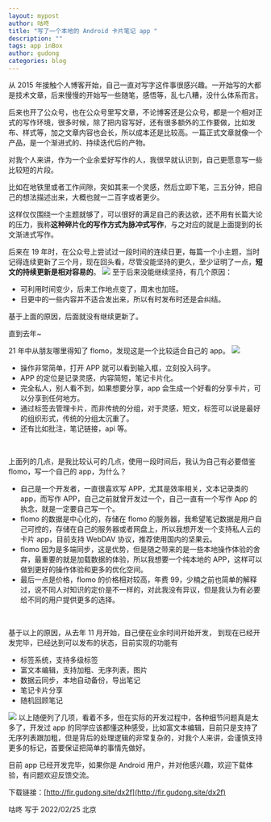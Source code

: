 ```yaml
---
layout: mypost
author: 咕咚
title: "写了一个本地的 Android 卡片笔记 app "
description: ""
tags: app inBox 
author: gudong
categories: blog
---
```

从 2015 年接触个人博客开始，自己一直对写字这件事很感兴趣。一开始写的大都是技术文章，后来慢慢的开始写一些随笔，感悟等，乱七八糟，没什么体系而言。
​

后来也开了公众号，也在公众号里写文章，不论博客还是公众号，都是一个相对正式的写作环境，很多时候，除了把内容写好，还有很多额外的工作要做，比如发布、样式等，加之文章内容也会长，所以成本还是比较高。一篇正式文章就像一个产品，是一个渐进式的、持续迭代后的产物。
​

对我个人来讲，作为一个业余爱好写作的人，我很早就认识到，自己更愿意写一些比较短的片段。
​

比如在地铁里或者工作间隙，突如其来一个灵感，然后立即下笔，三五分钟，把自己的想法描述出来，大概也就一二百字或者更少。
​

这样仅仅围绕一个主题就够了，可以很好的满足自己的表达欲，还不用有长篇大论的压力，我称**这种碎片化的写作方式为脉冲式写作**，与之对应的就是上面提到的长文渐进式写作。
​

后来在 19 年时，在公众号上尝试过一段时间的连续日更，每篇一个小主题，当时记得连续更新了三个月，现在回头看，尽管没能坚持的更久，至少证明了一点，**短文的持续更新是相对容易的**。
[![](https://camo.githubusercontent.com/2d98f267d7b77d87ff479f9cc34ea3eb9e5f5e428e28ec005197f59a6020a6e3/68747470733a2f2f747661312e73696e61696d672e636e2f6c617267652f65366339643234656c7931677a70696678637a32746a32307a693075307768612e6a7067#crop=0&crop=0&crop=1&crop=1&from=url&id=WlcEc&margin=%5Bobject%20Object%5D&originHeight=1080&originWidth=1278&originalType=binary&ratio=1&rotation=0&showTitle=false&status=done&style=none&title=)](https://camo.githubusercontent.com/2d98f267d7b77d87ff479f9cc34ea3eb9e5f5e428e28ec005197f59a6020a6e3/68747470733a2f2f747661312e73696e61696d672e636e2f6c617267652f65366339643234656c7931677a70696678637a32746a32307a693075307768612e6a7067)
至于后来没能继续坚持，有几个原因：

- 可利用时间变少，后来工作地点变了，周末也加班。
- 日更中的一些内容并不适合发出来，所以有时发布时还是会纠结。



基于上面的原因，后面就没有继续更新了。
​

直到去年~
​

21 年中从朋友哪里得知了 flomo，发现这是一个比较适合自己的 app。
[![](https://camo.githubusercontent.com/116194df430ef5fd48f9c37d50b8f7aa506ad11cc78cc350026cdb0ad1b65ff7/68747470733a2f2f747661312e73696e61696d672e636e2f6c617267652f65366339643234656c7931677a706969336f7531676a32316c3430733277696c2e6a7067#crop=0&crop=0&crop=1&crop=1&from=url&id=NH0oz&margin=%5Bobject%20Object%5D&originHeight=1010&originWidth=2056&originalType=binary&ratio=1&rotation=0&showTitle=false&status=done&style=none&title=)](https://camo.githubusercontent.com/116194df430ef5fd48f9c37d50b8f7aa506ad11cc78cc350026cdb0ad1b65ff7/68747470733a2f2f747661312e73696e61696d672e636e2f6c617267652f65366339643234656c7931677a706969336f7531676a32316c3430733277696c2e6a7067)

- 操作非常简单，打开 APP 就可以看到输入框，立刻投入码字。
- APP 的定位是记录灵感，内容简短，笔记卡片化。
- 完全私人，别人看不到，如果想要分享，app 会生成一个好看的分享卡片，可以分享到任何地方。
- 通过标签去管理卡片，而非传统的分组，对于灵感，短文，标签可以说是最好的组织形式，传统的分组太沉重了。
- 还有比如批注，笔记链接，api 等。

​

上面列的几点，是我比较认可的几点，使用一段时间后，我认为自己有必要借鉴 flomo，写一个自己的 app，为什么？
​


- 自己是一个开发者，一直很喜欢写 APP，尤其是效率相关，文本记录类的 app，而写作 APP，自己之前就曾开发过一个，自己一直有一个写作 App 的执念，就是一定要自己写一个。
- flomo 的数据是中心化的，存储在 flomo 的服务器，我希望笔记数据是用户自己可控的，存储在自己的服务器或者网盘上，所以我想开发一个支持私人云的卡片 app，目前支持 WebDAV 协议，推荐使用国内的坚果云。
- flomo 因为是多端同步，这是优势，但是随之带来的是一些本地操作体验的舍弃，最重要的就是加载数据的体验，所以我想要一个纯本地的 APP，这样可以做到更好的操作体验和更多的优化空间。
- 最后一点是价格，flomo 的价格相对较高，年费 99，少楠之前也简单的解释过，说不同人对知识的定价是不一样的，对此我没有异议，但是我认为有必要给不同的用户提供更多的选择。

​

基于以上的原因，从去年 11 月开始，自己便在业余时间开始开发， 到现在已经开发完毕，已经达到可以发布的状态，目前实现的功能有
​


- 标签系统，支持多级标签
- 富文本编辑，支持加粗、无序列表，图片
- 数据云同步，本地自动备份，导出笔记
- 笔记卡片分享
- 随机回顾笔记

[![](https://camo.githubusercontent.com/197d86eea486936b56b38a00c3450c5bea5ac3662f66368c357527a5fc2a9c7b/68747470733a2f2f747661312e73696e61696d672e636e2f6c617267652f65366339643234656c7931677a70696b626c3930766a3231676b307530646b312e6a7067#crop=0&crop=0&crop=1&crop=1&from=url&id=UF78f&margin=%5Bobject%20Object%5D&originHeight=1080&originWidth=1892&originalType=binary&ratio=1&rotation=0&showTitle=false&status=done&style=none&title=)](https://camo.githubusercontent.com/197d86eea486936b56b38a00c3450c5bea5ac3662f66368c357527a5fc2a9c7b/68747470733a2f2f747661312e73696e61696d672e636e2f6c617267652f65366339643234656c7931677a70696b626c3930766a3231676b307530646b312e6a7067)
以上随便列了几项，看着不多，但在实际的开发过程中，各种细节问题真是太多了，开发过 app 的同学应该都懂这种感受，比如富文本编辑，目前只是支持了无序列表跟加粗，但是背后的处理逻辑的非常复杂的，对我个人来讲，会谨慎支持更多的标记，首要保证把简单的事情先做好。
​

目前 app 已经开发完毕，如果你是 Android 用户，并对他感兴趣，欢迎下载体验，有问题欢迎反馈交流。
​

下载链接：[http://fir.gudong.site/dx2f](http://fir.gudong.site/dx2f)
​

咕咚
写于 2022/02/25 北京

